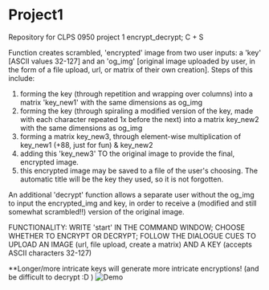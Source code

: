 # Project1
Repository for CLPS 0950 project 1 encrypt_decrypt; C + S

Function creates scrambled, 'encrypted' image from two user inputs: a 'key' [ASCII values 32-127] and an 'og_img' [original image uploaded by user, in the form of a file upload, url, or matrix of their own creation]. Steps of this include: 
  1) forming the key (through repetition and wrapping over columns) into a matrix 'key_new1' with the same dimensions as og_img
  2) forming the key (through spiraling a modified version of the key, made with each character repeated 1x before the next) into a matrix key_new2 with the same dimensions as og_img 
  3) forming a matrix key_new3, through element-wise multiplication of key_new1 (+88, just for fun) & key_new2
  4) adding this 'key_new3' TO the original image to provide the final, encrypted image.
  5) this encrypted image may be saved to a file of the user's choosing. The automatic title will be the key they used, so it is not forgotten.

An additional 'decrypt' function allows a separate user without the og_img to input the encrypted_img and key, in order to receive a (modified and still somewhat scrambled!!) version of the original image.

FUNCTIONALITY: 
  WRITE 'start' IN THE COMMAND WINDOW;
  CHOOSE WHETHER TO ENCRYPT OR DECRYPT;
  FOLLOW THE DIALOGUE CUES TO UPLOAD AN IMAGE (url, file upload, create a matrix) AND A KEY (accepts ASCII characters 32-127)

**Longer/more intricate keys will generate more intricate encryptions! (and be difficult to decrypt :D )
![Demo](https://private-user-images.githubusercontent.com/162471376/316218795-aad45481-2e5e-44e6-b318-44b09664f5b3.gif?jwt=eyJhbGciOiJIUzI1NiIsInR5cCI6IkpXVCJ9.eyJpc3MiOiJnaXRodWIuY29tIiwiYXVkIjoicmF3LmdpdGh1YnVzZXJjb250ZW50LmNvbSIsImtleSI6ImtleTUiLCJleHAiOjE3MTExNzExNjQsIm5iZiI6MTcxMTE3MDg2NCwicGF0aCI6Ii8xNjI0NzEzNzYvMzE2MjE4Nzk1LWFhZDQ1NDgxLTJlNWUtNDRlNi1iMzE4LTQ0YjA5NjY0ZjViMy5naWY_WC1BbXotQWxnb3JpdGhtPUFXUzQtSE1BQy1TSEEyNTYmWC1BbXotQ3JlZGVudGlhbD1BS0lBVkNPRFlMU0E1M1BRSzRaQSUyRjIwMjQwMzIzJTJGdXMtZWFzdC0xJTJGczMlMkZhd3M0X3JlcXVlc3QmWC1BbXotRGF0ZT0yMDI0MDMyM1QwNTE0MjRaJlgtQW16LUV4cGlyZXM9MzAwJlgtQW16LVNpZ25hdHVyZT1mNTQ5NTcyNzdmN2QxZTU2ZjhjOWIxNTE4MTMyMDZjMzk0OTViYjZhNDdmYWI3MDgzODNmM2RhZTRjNjBjMmQzJlgtQW16LVNpZ25lZEhlYWRlcnM9aG9zdCZhY3Rvcl9pZD0wJmtleV9pZD0wJnJlcG9faWQ9MCJ9.lcGn_XF6J8N5TR6tsfIedCB3MMJqJIinhY74lF8n7nc)

